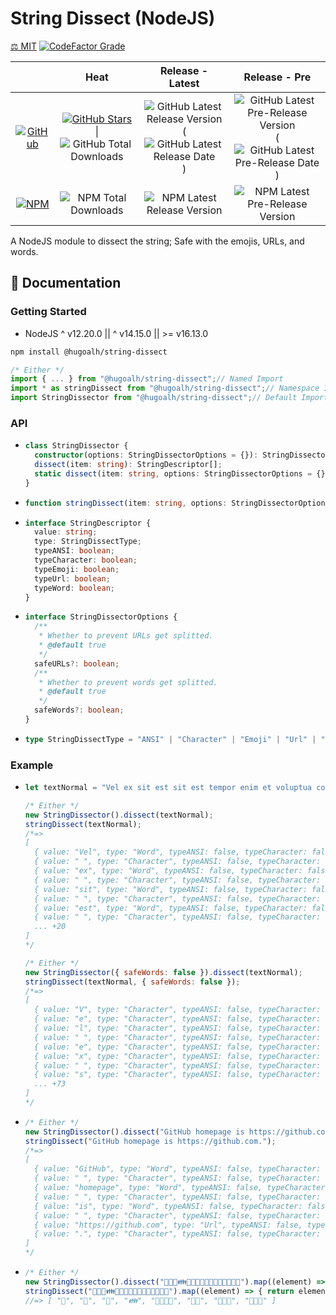 # String Dissect (NodeJS)

[⚖️ MIT](./LICENSE.md)
[![CodeFactor Grade](https://img.shields.io/codefactor/grade/github/hugoalh-studio/string-dissect-nodejs?label=Grade&logo=codefactor&logoColor=ffffff&style=flat-square "CodeFactor Grade")](https://www.codefactor.io/repository/github/hugoalh-studio/string-dissect-nodejs)

|  | **Heat** | **Release - Latest** | **Release - Pre** |
|:-:|:-:|:-:|:-:|
| [![GitHub](https://img.shields.io/badge/GitHub-181717?logo=github&logoColor=ffffff&style=flat-square "GitHub")](https://github.com/hugoalh-studio/string-dissect-nodejs) | [![GitHub Stars](https://img.shields.io/github/stars/hugoalh-studio/string-dissect-nodejs?label=&logoColor=ffffff&style=flat-square "GitHub Stars")](https://github.com/hugoalh-studio/string-dissect-nodejs/stargazers) \| ![GitHub Total Downloads](https://img.shields.io/github/downloads/hugoalh-studio/string-dissect-nodejs/total?label=&style=flat-square "GitHub Total Downloads") | ![GitHub Latest Release Version](https://img.shields.io/github/release/hugoalh-studio/string-dissect-nodejs?sort=semver&label=&style=flat-square "GitHub Latest Release Version") (![GitHub Latest Release Date](https://img.shields.io/github/release-date/hugoalh-studio/string-dissect-nodejs?label=&style=flat-square "GitHub Latest Release Date")) | ![GitHub Latest Pre-Release Version](https://img.shields.io/github/release/hugoalh-studio/string-dissect-nodejs?include_prereleases&sort=semver&label=&style=flat-square "GitHub Latest Pre-Release Version") (![GitHub Latest Pre-Release Date](https://img.shields.io/github/release-date-pre/hugoalh-studio/string-dissect-nodejs?label=&style=flat-square "GitHub Latest Pre-Release Date")) |
| [![NPM](https://img.shields.io/badge/NPM-CB3837?logo=npm&logoColor=ffffff&style=flat-square "NPM")](https://www.npmjs.com/package/@hugoalh/string-dissect) | ![NPM Total Downloads](https://img.shields.io/npm/dt/@hugoalh/string-dissect?label=&style=flat-square "NPM Total Downloads") | ![NPM Latest Release Version](https://img.shields.io/npm/v/@hugoalh/string-dissect/latest?label=&style=flat-square "NPM Latest Release Version") | ![NPM Latest Pre-Release Version](https://img.shields.io/npm/v/@hugoalh/string-dissect/pre?label=&style=flat-square "NPM Latest Pre-Release Version") |

A NodeJS module to dissect the string; Safe with the emojis, URLs, and words.

## 📓 Documentation

### Getting Started

- NodeJS ^ v12.20.0 || ^ v14.15.0 || >= v16.13.0

```sh
npm install @hugoalh/string-dissect
```

```js
/* Either */
import { ... } from "@hugoalh/string-dissect";// Named Import
import * as stringDissect from "@hugoalh/string-dissect";// Namespace Import
import StringDissector from "@hugoalh/string-dissect";// Default Import (Class `StringDissector`)
```

### API

- ```ts
  class StringDissector {
    constructor(options: StringDissectorOptions = {}): StringDissector;
    dissect(item: string): StringDescriptor[];
    static dissect(item: string, options: StringDissectorOptions = {}): StringDescriptor[];
  }
  ```
- ```ts
  function stringDissect(item: string, options: StringDissectorOptions = {}): StringDescriptor[];
  ```
- ```ts
  interface StringDescriptor {
    value: string;
    type: StringDissectType;
    typeANSI: boolean;
    typeCharacter: boolean;
    typeEmoji: boolean;
    typeUrl: boolean;
    typeWord: boolean;
  }
  ```
- ```ts
  interface StringDissectorOptions {
    /**
     * Whether to prevent URLs get splitted.
     * @default true
     */
    safeURLs?: boolean;
    /**
     * Whether to prevent words get splitted.
     * @default true
     */
    safeWords?: boolean;
  }
  ```
- ```ts
  type StringDissectType = "ANSI" | "Character" | "Emoji" | "Url" | "Word";
  ```

### Example

- ```js
  let textNormal = "Vel ex sit est sit est tempor enim et voluptua consetetur gubergren gubergren ut.";
  
  /* Either */
  new StringDissector().dissect(textNormal);
  stringDissect(textNormal);
  /*=>
  [
    { value: "Vel", type: "Word", typeANSI: false, typeCharacter: false, typeEmoji: false, typeUrl: false, typeWord: true },
    { value: " ", type: "Character", typeANSI: false, typeCharacter: true, typeEmoji: false, typeUrl: false, typeWord: false },
    { value: "ex", type: "Word", typeANSI: false, typeCharacter: false, typeEmoji: false, typeUrl: false, typeWord: true },
    { value: " ", type: "Character", typeANSI: false, typeCharacter: true, typeEmoji: false, typeUrl: false, typeWord: false },
    { value: "sit", type: "Word", typeANSI: false, typeCharacter: false, typeEmoji: false, typeUrl: false, typeWord: true },
    { value: " ", type: "Character", typeANSI: false, typeCharacter: true, typeEmoji: false, typeUrl: false, typeWord: false },
    { value: "est", type: "Word", typeANSI: false, typeCharacter: false, typeEmoji: false, typeUrl: false, typeWord: true },
    { value: " ", type: "Character", typeANSI: false, typeCharacter: true, typeEmoji: false, typeUrl: false, typeWord: false },
    ... +20
  ]
  */
  
  /* Either */
  new StringDissector({ safeWords: false }).dissect(textNormal);
  stringDissect(textNormal, { safeWords: false });
  /*=>
  [
    { value: "V", type: "Character", typeANSI: false, typeCharacter: true, typeEmoji: false, typeUrl: false, typeWord: false },
    { value: "e", type: "Character", typeANSI: false, typeCharacter: true, typeEmoji: false, typeUrl: false, typeWord: false },
    { value: "l", type: "Character", typeANSI: false, typeCharacter: true, typeEmoji: false, typeUrl: false, typeWord: false },
    { value: " ", type: "Character", typeANSI: false, typeCharacter: true, typeEmoji: false, typeUrl: false, typeWord: false },
    { value: "e", type: "Character", typeANSI: false, typeCharacter: true, typeEmoji: false, typeUrl: false, typeWord: false },
    { value: "x", type: "Character", typeANSI: false, typeCharacter: true, typeEmoji: false, typeUrl: false, typeWord: false },
    { value: " ", type: "Character", typeANSI: false, typeCharacter: true, typeEmoji: false, typeUrl: false, typeWord: false },
    { value: "s", type: "Character", typeANSI: false, typeCharacter: true, typeEmoji: false, typeUrl: false, typeWord: false },
    ... +73
  ]
  */
  ```
- ```js
  /* Either */
  new StringDissector().dissect("GitHub homepage is https://github.com.");
  stringDissect("GitHub homepage is https://github.com.");
  /*=>
  [
    { value: "GitHub", type: "Word", typeANSI: false, typeCharacter: false, typeEmoji: false, typeUrl: false, typeWord: true },
    { value: " ", type: "Character", typeANSI: false, typeCharacter: true, typeEmoji: false, typeUrl: false, typeWord: false },
    { value: "homepage", type: "Word", typeANSI: false, typeCharacter: false, typeEmoji: false, typeUrl: false, typeWord: true },
    { value: " ", type: "Character", typeANSI: false, typeCharacter: true, typeEmoji: false, typeUrl: false, typeWord: false },
    { value: "is", type: "Word", typeANSI: false, typeCharacter: false, typeEmoji: false, typeUrl: false, typeWord: true },
    { value: " ", type: "Character", typeANSI: false, typeCharacter: true, typeEmoji: false, typeUrl: false, typeWord: false },
    { value: "https://github.com", type: "Url", typeANSI: false, typeCharacter: false, typeEmoji: false, typeUrl: true, typeWord: false },
    { value: ".", type: "Character", typeANSI: false, typeCharacter: true, typeEmoji: false, typeUrl: false, typeWord: false }
  ]
  */
  ```
- ```js
  /* Either */
  new StringDissector().dissect("🤝💑💏👪👨‍👩‍👧‍👦👩‍👦👩‍👧‍👦🧑‍🤝‍🧑").map((element) => { return element.value; });
  stringDissect("🤝💑💏👪👨‍👩‍👧‍👦👩‍👦👩‍👧‍👦🧑‍🤝‍🧑").map((element) => { return element.value; });
  //=> [ "🤝", "💑", "💏", "👪", "👨‍👩‍👧‍👦", "👩‍👦", "👩‍👧‍👦", "🧑‍🤝‍🧑" ]
  ```

